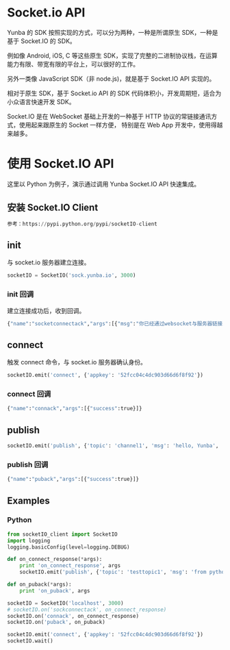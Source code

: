 # Socket.io API

Yunba 的 SDK 按照实现的方式，可以分为两种，一种是所谓原生 SDK，一种是基于 Socket.IO 的 SDK。

例如像 Android, iOS, C 等这些原生 SDK，实现了完整的二进制协议栈，在运算能力有限、带宽有限的平台上，可以很好的工作。

另外一类像 JavaScript SDK（非 node.js)，就是基于 Socket.IO API 实现的。

相对于原生 SDK，基于 Socket.io API 的 SDK 代码体积小，开发周期短，适合为小众语言快速开发 SDK。

Socket.IO 是在 WebSocket 基础上开发的一种基于 HTTP 协议的常链接通讯方式，使用起来跟原生的 Socket 一样方便，
特别是在 Web App 开发中，使用得越来越多。

# 使用 Socket.IO API

这里以 Python 为例子，演示通过调用 Yunba Socket.IO API 快速集成。

## 安装 Socket.IO Client

```python
参考：https://pypi.python.org/pypi/socketIO-client
```

## init
与 socket.io 服务器建立连接。

```python
socketIO = SocketIO('sock.yunba.io', 3000)

```
### init 回调
建立连接成功后，收到回调。

```python
{"name":"socketconnectack","args":[{"msg":"你已经通过websocket与服务器链接上。"}]}
```

## connect
触发 connect 命令，与 socket.io 服务器确认身份。

```python
socketIO.emit('connect', {'appkey': '52fcc04c4dc903d66d6f8f92'})
```

### connect 回调
```python
{"name":"connack","args":[{"success":true}]}
```

## publish
```python
socketIO.emit('publish', {'topic': 'channel1', 'msg': 'hello, Yunba', 'qos': 1})
```
### publish 回调
```python
{"name":"puback","args":[{"success":true}]}
```

## Examples
### Python
```python
from socketIO_client import SocketIO
import logging
logging.basicConfig(level=logging.DEBUG)

def on_connect_response(*args):
    print 'on_connect_response', args
    socketIO.emit('publish', {'topic': 'testtopic1', 'msg': 'from python', 'qos': 1})

def on_puback(*args):
    print 'on_puback', args

socketIO = SocketIO('localhost', 3000)
# socketIO.on('sockconnectack', on_connect_response)
socketIO.on('connack', on_connect_response)
socketIO.on('puback', on_puback)

socketIO.emit('connect', {'appkey': '52fcc04c4dc903d66d6f8f92'})
socketIO.wait()
```
